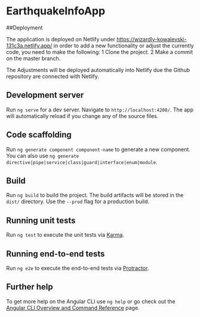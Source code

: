 # EarthquakeInfoApp

##Deployment

The application is deployed on Netlify under https://wizardly-kowalevski-131c3a.netlify.app/  in order to add a new functionality or
 adjust the currently code, you need to make the following:
 1 Clone the project.
 2 Make a commit on the master branch.
 
 The Adjustments will be deployed automatically into Netlify due the Github repository are connected with Netlify.
 
## Development server

Run `ng serve` for a dev server. Navigate to `http://localhost:4200/`. The app will automatically reload if you change any of the source files.

## Code scaffolding

Run `ng generate component component-name` to generate a new component. You can also use `ng generate directive|pipe|service|class|guard|interface|enum|module`.

## Build

Run `ng build` to build the project. The build artifacts will be stored in the `dist/` directory. Use the `--prod` flag for a production build.

## Running unit tests

Run `ng test` to execute the unit tests via [Karma](https://karma-runner.github.io).

## Running end-to-end tests

Run `ng e2e` to execute the end-to-end tests via [Protractor](http://www.protractortest.org/).

## Further help

To get more help on the Angular CLI use `ng help` or go check out the [Angular CLI Overview and Command Reference](https://angular.io/cli) page.
